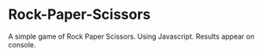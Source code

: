 # Rock-Paper-Scissors
A simple game of Rock Paper Scissors. Using Javascript. Results appear on console.